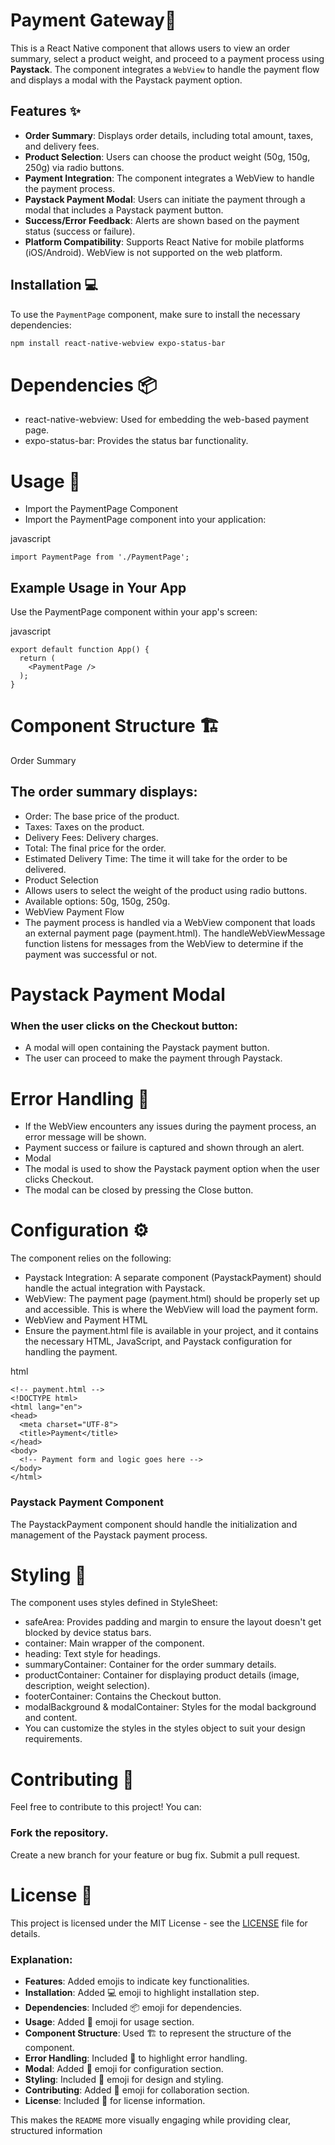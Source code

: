 # Payment Gateway🛒

This is a React Native component that allows users to view an order summary, select a product weight, and proceed to a payment process using **Paystack**. The component integrates a `WebView` to handle the payment flow and displays a modal with the Paystack payment option.

## Features ✨

- **Order Summary**: Displays order details, including total amount, taxes, and delivery fees.
- **Product Selection**: Users can choose the product weight (50g, 150g, 250g) via radio buttons.
- **Payment Integration**: The component integrates a WebView to handle the payment process.
- **Paystack Payment Modal**: Users can initiate the payment through a modal that includes a Paystack payment button.
- **Success/Error Feedback**: Alerts are shown based on the payment status (success or failure).
- **Platform Compatibility**: Supports React Native for mobile platforms (iOS/Android). WebView is not supported on the web platform.

## Installation 💻

To use the `PaymentPage` component, make sure to install the necessary dependencies:

```bash
npm install react-native-webview expo-status-bar
```
# Dependencies 📦

- react-native-webview: Used for embedding the web-based payment page.
- expo-status-bar: Provides the status bar functionality.

# Usage 📑

- Import the PaymentPage Component
- Import the PaymentPage component into your application:


javascript
```
import PaymentPage from './PaymentPage';
```
## Example Usage in Your App
Use the PaymentPage component within your app's screen:

javascript
```
export default function App() {
  return (
    <PaymentPage />
  );
}
```
# Component Structure 🏗️
Order Summary
## The order summary displays:

- Order: The base price of the product.
- Taxes: Taxes on the product.
- Delivery Fees: Delivery charges.
- Total: The final price for the order.
- Estimated Delivery Time: The time it will take for the order to be delivered.
- Product Selection
- Allows users to select the weight of the product using radio buttons.
- Available options: 50g, 150g, 250g.
- WebView Payment Flow
- The payment process is handled via a WebView component that loads an external payment page (payment.html). The handleWebViewMessage function listens for messages from the WebView to determine if the payment was successful or not.


# Paystack Payment Modal
### When the user clicks on the Checkout button:

- A modal will open containing the Paystack payment button.
- The user can proceed to make the payment through Paystack.

# Error Handling 🚨

- If the WebView encounters any issues during the payment process, an error message will be shown.
- Payment success or failure is captured and shown through an alert.
- Modal
- The modal is used to show the Paystack payment option when the user clicks Checkout.
- The modal can be closed by pressing the Close button.

# Configuration ⚙️
The component relies on the following:

- Paystack Integration: A separate component (PaystackPayment) should handle the actual integration with Paystack.
- WebView: The payment page (payment.html) should be properly set up and accessible. This is where the WebView will load the payment form.
- WebView and Payment HTML
- Ensure the payment.html file is available in your project, and it contains the necessary HTML, JavaScript, and Paystack configuration for handling the payment.

html
```
<!-- payment.html -->
<!DOCTYPE html>
<html lang="en">
<head>
  <meta charset="UTF-8">
  <title>Payment</title>
</head>
<body>
  <!-- Payment form and logic goes here -->
</body>
</html>
```
### Paystack Payment Component
The PaystackPayment component should handle the initialization and management of the Paystack payment process.

# Styling 🎨
The component uses styles defined in StyleSheet:

- safeArea: Provides padding and margin to ensure the layout doesn't get blocked by device status bars.
- container: Main wrapper of the component.
- heading: Text style for headings.
- summaryContainer: Container for the order summary details.
- productContainer: Container for displaying product details (image, description, weight selection).
- footerContainer: Contains the Checkout button.
- modalBackground & modalContainer: Styles for the modal background and content.
- You can customize the styles in the styles object to suit your design requirements.


# Contributing 🤝
Feel free to contribute to this project! You can:

### Fork the repository.
Create a new branch for your feature or bug fix.
Submit a pull request.
# License 📜
This project is licensed under the MIT License - see the [LICENSE](https://github.com/Princemashumu/PaymentGateway/issues/LICENSE) file for details.

### Explanation:

- **Features**: Added emojis to indicate key functionalities.
- **Installation**: Added 💻 emoji to highlight installation step.
- **Dependencies**: Included 📦 emoji for dependencies.
- **Usage**: Added 📑 emoji for usage section.
- **Component Structure**: Used 🏗️ to represent the structure of the component.
- **Error Handling**: Included 🚨 to highlight error handling.
- **Modal**: Added 🔧 emoji for configuration section.
- **Styling**: Included 🎨 emoji for design and styling.
- **Contributing**: Added 🤝 emoji for collaboration section.
- **License**: Included 📜 for license information.

This makes the `README` more visually engaging while providing clear, structured information

